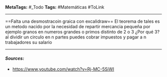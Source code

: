 **MetaTags:** #_Todo
**Tags:** #Matemáticas #ToLink 
- - -
==Falta una desmostracoin graica con excalidraw==
El teorema de tales es un metodo nacido por la necesidad de repartir mercancia pequeña por ejemplo granos en numeros grandes o primos distinto de 2 o 3
¿Por qué 3?
al dividir un circulo en n partes puedes cobrar impuestos y pagar a n trabajadores su salario

- - - 
#### ***Sources:***
-  https://www.youtube.com/watch?v=Rj-MC-5SiWI